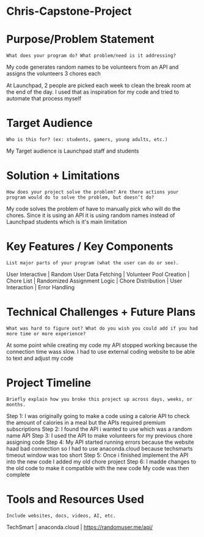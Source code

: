 # Chris-Capstone-Project


# Purpose/Problem Statement
    What does your program do? What problem/need is it addressing?
My code generates random names to be volunteers from an API and assigns the volunteers 3 chores each

At Launchpad, 2 people are picked each week to clean the break room at the end of the day. I used that as inspiration for my code and tried to automate that process myself

# Target Audience 
    Who is this for? (ex: students, gamers, young adults, etc.)
My Target audience is Launchpad staff and students

# Solution + Limitations 
    How does your project solve the problem? Are there actions your program would do to solve the problem, but doesn’t do?
My code solves the problem of have to manually pick who will do the chores. Since it is using an API it is using random names instead of Launchpad students which is it's main limitation

# Key Features / Key Components 
    List major parts of your program (what the user can do or see).
User Interactive | Random User Data Fetching | Volunteer Pool Creation | Chore List | Randomized Assignment Logic | Chore Distribution | User Interaction | Error Handling

# Technical Challenges + Future Plans 
    What was hard to figure out? What do you wish you could add if you had more time or more experience?
At some point while creating my code my API stopped working because the connection time wass slow. I had to use external coding website to be able to text and adjust my code

# Project Timeline 
    Briefly explain how you broke this project up across days, weeks, or months.
Step 1: I was originally going to make a code using a calorie API to check the amount of calories in a meal but the APIs required premium subscriptions
Step 2: I found the API i wanted to use which was a random name API 
Step 3: I used the API to make volunteers for my previous chore assigning code
Step 4: My API started running errors because the website haad bad connection so I had to use anaconda.cloud because techsmarts timeout window was too short 
Step 5: Once i finished implement the API into the new code I added my old chore project 
Step 6: I madde changes to the old code to make it compatible with the new code
My code was then complete

# Tools and Resources Used 
    Include websites, docs, videos, AI, etc.
TechSmart | anaconda.cloud | https://randomuser.me/api/
